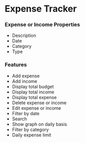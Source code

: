 # Expense Tracker

### Expense or Income Properties
* Description
* Date
* Category
* Type

### Features 

* Add expense
* Add income
* Display total budget
* Display total income
* Display total expense
* Delete expense or income
* Edit expense or income
* Filter by date
* Search
* Show graph on daily basis
* Filter by category
* Daily expense limit

